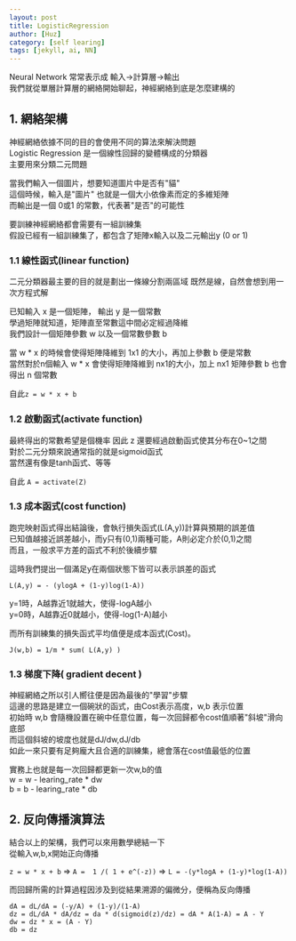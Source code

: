 ```yaml
---
layout: post
title: LogisticRegression
author: [Huz]
category: [self learing]
tags: [jekyll, ai, NN]
---
```


Neural Network 常常表示成 輸入->計算層->輸出  
我們就從單層計算層的網絡開始聊起，神經網絡到底是怎麼建構的

## 1. 網絡架構
神經網絡依據不同的目的會使用不同的算法來解決問題  
Logistic Regression 是一個線性回歸的變體構成的分類器  
主要用來分類二元問題  
  
  
當我們輸入一個圖片，想要知道圖片中是否有"貓"  
這個時候，輸入是"圖片" 也就是一個大小依像素而定的多維矩陣  
而輸出是一個 0或1 的常數，代表著"是否"的可能性  
  
要訓練神經網絡都會需要有一組訓練集  
假設已經有一組訓練集了，都包含了矩陣x輸入以及二元輸出y (0 or 1)

### 1.1 線性函式(linear function)
二元分類器最主要的目的就是劃出一條線分割兩區域
既然是線，自然會想到用一次方程式解

已知輸入 x 是一個矩陣， 輸出 y 是一個常數  
學過矩陣就知道，矩陣直至常數這中間必定經過降維  
我們設計一個矩陣參數 w 以及一個常數參數 b  
  
當 w * x 的時候會使得矩陣降維到 1x1 的大小，再加上參數 b 便是常數  
當然對於n個輸入 w * x 會使得矩陣降維到 nx1的大小，加上 nx1 矩陣參數 b 也會得出 n 個常數  

自此` z = w * x + b `

### 1.2 啟動函式(activate function)  
最終得出的常數希望是個機率
因此 z 還要經過啟動函式使其分布在0~1之間  
對於二元分類來說通常指的就是sigmoid函式  
當然還有像是tanh函式、等等  

自此 ` A = activate(Z) `  
  
### 1.3 成本函式(cost function)  
跑完映射函式得出結論後，會執行損失函式(L(A,y))計算與預期的誤差值  
已知值越接近誤差越小，而y只有(0,1)兩種可能，A則必定介於(0,1)之間  
而且，一般求平方差的函式不利於後續步驟  
  
這時我們提出一個滿足y在兩個狀態下皆可以表示誤差的函式  
  
`L(A,y) = - (ylogA + (1-y)log(1-A))  `

y=1時，A越靠近1就越大，使得-logA越小  
y=0時，A越靠近0就越小，使得-log(1-A)越小  
  
而所有訓練集的損失函式平均值便是成本函式(Cost)。  
  
`J(w,b) = 1/m * sum( L(A,y) )  `
  
  
### 1.3 梯度下降( gradient decent )  
神經網絡之所以引人嚮往便是因為最後的"學習"步驟  
這邊的思路是建立一個碗狀的函式，由Cost表示高度，w,b 表示位置  
初始時 w,b 會隨機設置在碗中任意位置，每一次回歸都令cost值順著"斜坡"滑向底部  
而這個斜坡的坡度也就是dJ/dw,dJ/db   
如此一來只要有足夠龐大且合適的訓練集，總會落在cost值最低的位置  
  
實務上也就是每一次回歸都更新一次w,b的值  
  w = w - learing_rate * dw  
  b = b - learing_rate * db  



## 2. 反向傳播演算法
  
結合以上的架構，我們可以來用數學總結一下  
從輸入w,b,x開始正向傳播  
  
`z = w * x + b` => `A =  1 /( 1 + e^(-z))` => `L = -(y*logA + (1-y)*log(1-A)) `

而回歸所需的計算過程因涉及到從結果溯源的偏微分，便稱為反向傳播
   
`dA = dL/dA = (-y/A) + (1-y)/(1-A) `  
`dz = dL/dA * dA/dz = da * d(sigmoid(z)/dz) = dA * A(1-A) = A - Y `  
`dw = dz * x = (A - Y)`  
`db = dz `  

  
  
  
  



